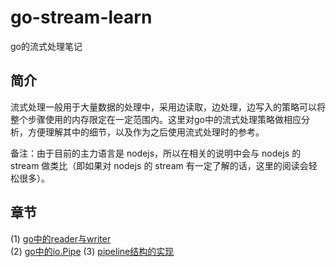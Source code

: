 # go-stream-learn
go的流式处理笔记

## 简介
流式处理一般用于大量数据的处理中，采用边读取，边处理，边写入的策略可以将整个步骤使用的内存限定在一定范围内。这里对go中的流式处理策略做相应分析，方便理解其中的细节，以及作为之后使用流式处理时的参考。

备注：由于目前的主力语言是 nodejs，所以在相关的说明中会与 nodejs 的 stream 做类比（即如果对 nodejs 的 stream 有一定了解的话，这里的阅读会轻松很多）。

## 章节
(1) [go中的reader与writer](/docs/1.reader与writer.md)  
(2) [go中的io.Pipe](/docs/2.pipe.md)
(3) [pipeline结构的实现](/docs/3.pipeline.md)
